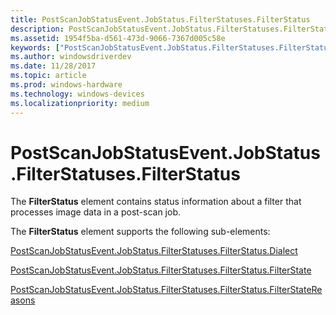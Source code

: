 ```yaml
---
title: PostScanJobStatusEvent.JobStatus.FilterStatuses.FilterStatus
description: PostScanJobStatusEvent.JobStatus.FilterStatuses.FilterStatus
ms.assetid: 1954f5ba-d561-473d-9066-7367d005c58e
keywords: ["PostScanJobStatusEvent.JobStatus.FilterStatuses.FilterStatus"]
ms.author: windowsdriverdev
ms.date: 11/28/2017
ms.topic: article
ms.prod: windows-hardware
ms.technology: windows-devices
ms.localizationpriority: medium
---
```


# PostScanJobStatusEvent.JobStatus.FilterStatuses.FilterStatus


The **FilterStatus** element contains status information about a filter that processes image data in a post-scan job.

The **FilterStatus** element supports the following sub-elements:

[PostScanJobStatusEvent.JobStatus.FilterStatuses.FilterStatus.Dialect](postscanjobstatusevent-jobstatus-filterstatuses-filterstatus-dialect.md)

[PostScanJobStatusEvent.JobStatus.FilterStatuses.FilterStatus.FilterState](postscanjobstatusevent-jobstatus-filterstatuses-filterstatus-filtersta.md)

[PostScanJobStatusEvent.JobStatus.FilterStatuses.FilterStatus.FilterStateReasons](postscanjobstatusevent-jobstatus-filterstatuses-filterstatus-filtersta3.md)

 

 





